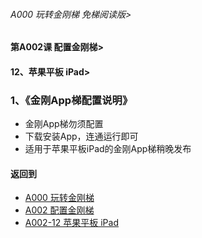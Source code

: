 ###### A000 玩转金刚梯 免梯阅读版>
#### 第A002课 配置金刚梯>
#### 12、苹果平板 iPad>

### 1、《金刚App梯配置说明》

- 金刚App梯勿须配置
- 下载安装App，连通运行即可
- 适用于苹果平板iPad的金刚App梯稍晚发布

#### 返回到
- [A000 玩转金刚梯](https://github.com/a2zitpro/web/blob/master/LadderFree/main.md)
- [A002 配置金刚梯](https://github.com/a2zitpro/web/blob/master/LadderFree/LadderConfigure/LadderConfigure.md)
- [A002-12 苹果平板 iPad](https://github.com/a2zitpro/web/blob/master/LadderFree/LadderConfigure/Apple/iPad/iPad.md)
